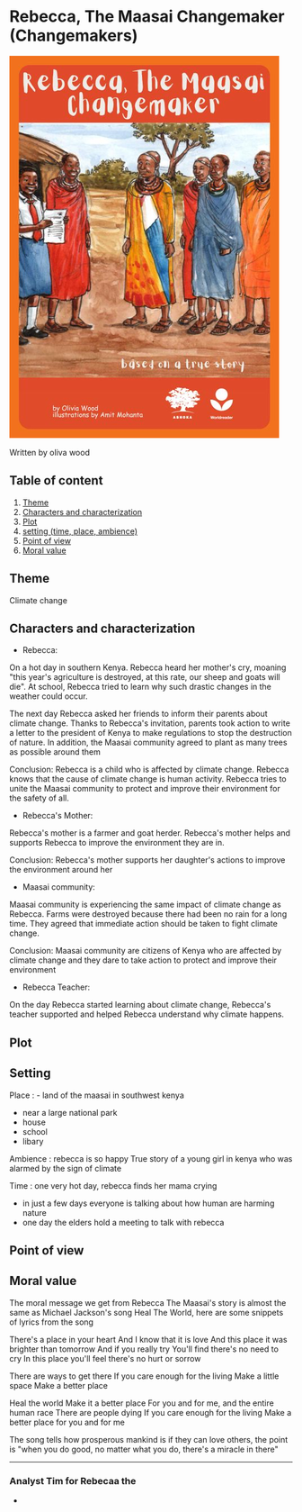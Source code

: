 # Rebecca, The Maasai Changemaker (Changemakers)
![Rebecca, the Maasai](asset/cover.jpg)

Written by oliva wood

## Table of content
1. [Theme](#theme)
2. [Characters and characterization](#characters-and-characterization)
3. [Plot](#plot)
4. [setting (time, place, ambience)](#setting)
5. [Point of view](#point-of-view)
6. [Moral value](#moral-value)

## Theme
Climate change 

## Characters and characterization

- Rebecca:

On a hot day in southern Kenya.
Rebecca heard her mother's cry, moaning "this year's agriculture is destroyed, at this rate, our sheep and goats will die". At school, Rebecca tried to learn why such drastic changes in the weather could occur.

The next day Rebecca asked her friends to inform their parents about climate change. Thanks to Rebecca's invitation, parents took action to write a letter to the president of Kenya to make regulations to stop the destruction of nature. In addition, the Maasai community agreed to plant as many trees as possible around them

Conclusion: Rebecca is a child who is affected by climate change. Rebecca knows that the cause of climate change is human activity. Rebecca tries to unite the Maasai community to protect and improve their environment for the safety of all.

- Rebecca's Mother:

Rebecca's mother is a farmer and goat herder.
Rebecca's mother helps and supports Rebecca to improve
the environment they are in.

Conclusion: Rebecca's mother supports her daughter's actions to improve the environment around her

- Maasai community:

Maasai community is experiencing the same impact of climate change as Rebecca.
Farms were destroyed because there had been no rain for a long time. They agreed that immediate action should be taken to fight climate change.

Conclusion: Maasai community are citizens of Kenya who are affected by climate change and they dare to take action to protect and improve their environment

- Rebecca Teacher:

On the day Rebecca started learning about climate change, Rebecca's teacher supported and helped Rebecca understand why climate happens.

## Plot

## Setting
Place : - land of the maasai in southwest kenya
- near a large national park
- house
- school
- libary

Ambience : rebecca is so happy
True story of a young girl in kenya who was alarmed by the sign of climate

Time : one very hot day, rebecca finds her mama crying
- in just a few days everyone is talking about how human are harming nature
- one day the elders hold a meeting to talk with rebecca

## Point of view


## Moral value
The moral message we get from Rebecca The Maasai's story is almost the same as Michael Jackson's song Heal The World, here are some snippets of lyrics from the song

 There's a place in your heart
 And I know that it is love
 And this place it was brighter than tomorrow
 And if you really try
 You'll find there's no need to cry
 In this place you'll feel there's no hurt or sorrow

 There are ways to get there
 If you care enough for the living
 Make a little space
 Make a better place

 Heal the world
 Make it a better place
 For you and for me, and the entire human race
 There are people dying
 If you care enough for the living
 Make a better place for you and for me

 The song tells how prosperous mankind is if they can love others, the point is "when you do good, no matter what you do, there's a miracle in there"

***


### Analyst Tim for Rebecaa the 

- 
